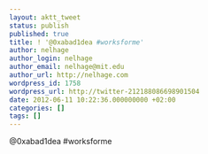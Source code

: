 ```yaml
---
layout: aktt_tweet
status: publish
published: true
title: ! '@0xabad1dea #worksforme'
author: nelhage
author_login: nelhage
author_email: nelhage@mit.edu
author_url: http://nelhage.com
wordpress_id: 1758
wordpress_url: http://twitter-212188086698901504
date: 2012-06-11 10:22:36.000000000 +02:00
categories: []
tags: []
---
```

@0xabad1dea #worksforme
